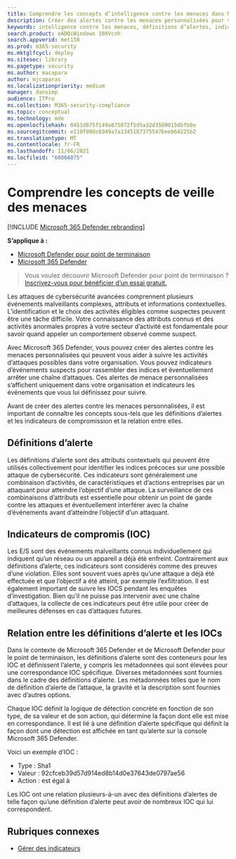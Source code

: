 ```yaml
---
title: Comprendre les concepts d’intelligence contre les menaces dans Microsoft Defender pour point de terminaison
description: Créer des alertes contre les menaces personnalisées pour votre organisation et découvrir les concepts liés à l’intelligence des menaces dans Microsoft Defender for Endpoint
keywords: intelligence contre les menaces, définitions d’alertes, indicateurs de compromis, ioc
search.product: eADQiWindows 10XVcnh
search.appverid: met150
ms.prod: m365-security
ms.mktglfcycl: deploy
ms.sitesec: library
ms.pagetype: security
ms.author: macapara
author: mjcaparas
ms.localizationpriority: medium
manager: dansimp
audience: ITPro
ms.collection: M365-security-compliance
ms.topic: conceptual
ms.technology: mde
ms.openlocfilehash: 0451d875f149a875872f5d5a32d3580015dbfb0e
ms.sourcegitcommit: e110f00dc6949a7a1345187375547beeb64225b2
ms.translationtype: MT
ms.contentlocale: fr-FR
ms.lasthandoff: 11/06/2021
ms.locfileid: "60804875"
---
```

# <a name="understand-threat-intelligence-concepts"></a>Comprendre les concepts de veille des menaces

[!INCLUDE [Microsoft 365 Defender rebranding](../../includes/microsoft-defender.md)]

**S’applique à :**
- [Microsoft Defender pour point de terminaison](https://go.microsoft.com/fwlink/?linkid=2154037)
- [Microsoft 365 Defender](https://go.microsoft.com/fwlink/?linkid=2118804)



> Vous voulez découvrir Microsoft Defender pour point de terminaison ? [Inscrivez-vous pour bénéficier d’un essai gratuit.](https://signup.microsoft.com/create-account/signup?products=7f379fee-c4f9-4278-b0a1-e4c8c2fcdf7e&ru=https://aka.ms/MDEp2OpenTrial?ocid=docs-wdatp-threatindicator-abovefoldlink)

Les attaques de cybersécurité avancées comprennent plusieurs événements malveillants complexes, attributs et informations contextuelles. L’identification et le choix des activités éligibles comme suspectes peuvent être une tâche difficile. Votre connaissance des attributs connus et des activités anormales propres à votre secteur d’activité est fondamentale pour savoir quand appeler un comportement observé comme suspect.

Avec Microsoft 365 Defender, vous pouvez créer des alertes contre les menaces personnalisées qui peuvent vous aider à suivre les activités d’attaques possibles dans votre organisation. Vous pouvez indicateurs d’événements suspects pour rassembler des indices et éventuellement arrêter une chaîne d’attaques. Ces alertes de menace personnalisées s’affichent uniquement dans votre organisation et indicateurs les événements que vous lui définissez pour suivre.

Avant de créer des alertes contre les menaces personnalisées, il est important de connaître les concepts sous-tels que les définitions d’alertes et les indicateurs de compromission et la relation entre elles.

## <a name="alert-definitions"></a>Définitions d’alerte
Les définitions d’alerte sont des attributs contextuels qui peuvent être utilisés collectivement pour identifier les indices précoces sur une possible attaque de cybersécurité. Ces indicateurs sont généralement une combinaison d’activités, de caractéristiques et d’actions entreprises par un attaquant pour atteindre l’objectif d’une attaque. La surveillance de ces combinaisons d’attributs est essentielle pour obtenir un point de garde contre les attaques et éventuellement interférer avec la chaîne d’événements avant d’atteindre l’objectif d’un attaquant.

## <a name="indicators-of-compromise-ioc"></a>Indicateurs de compromis (IOC)
Les E/S sont des événements malveillants connus individuellement qui indiquent qu’un réseau ou un appareil a déjà été enfreint. Contrairement aux définitions d’alerte, ces indicateurs sont considérés comme des preuves d’une violation. Elles sont souvent vues après qu’une attaque a déjà été effectuée et que l’objectif a été atteint, par exemple l’exfiltration. Il est également important de suivre les IOCS pendant les enquêtes d’investigation. Bien qu’il ne puisse pas intervenir avec une chaîne d’attaques, la collecte de ces indicateurs peut être utile pour créer de meilleures défenses en cas d’attaques futures.

## <a name="relationship-between-alert-definitions-and-iocs"></a>Relation entre les définitions d’alerte et les IOCs
Dans le contexte de Microsoft 365 Defender et de Microsoft Defender pour le point de terminaison, les définitions d’alerte sont des conteneurs pour les IOC et définissent l’alerte, y compris les métadonnées qui sont élevées pour une correspondance IOC spécifique. Diverses métadonnées sont fournies dans le cadre des définitions d’alerte. Les métadonnées telles que le nom de définition d’alerte de l’attaque, la gravité et la description sont fournies avec d’autres options.

Chaque IOC définit la logique de détection concrète en fonction de son type, de sa valeur et de son action, qui détermine la façon dont elle est mise en correspondance. Il est lié à une définition d’alerte spécifique qui définit la façon dont une détection est affichée en tant qu’alerte sur la console Microsoft 365 Defender.

Voici un exemple d’IOC :
- Type : Sha1
- Valeur : 92cfceb39d57d914ed8b14d0e37643de0797ae56
- Action : est égal à

Les IOC ont une relation plusieurs-à-un avec des définitions d’alertes de telle façon qu’une définition d’alerte peut avoir de nombreux IOC qui lui correspondent.


## <a name="related-topics"></a>Rubriques connexes
- [Gérer des indicateurs](manage-indicators.md)
